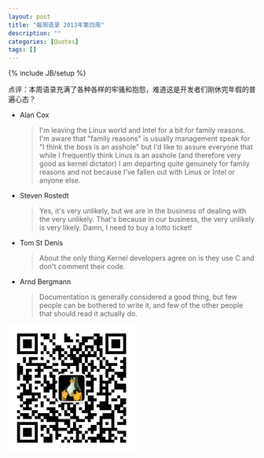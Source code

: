```yaml
---
layout: post
title: "每周语录 2013年第四周"
description: ""
categories: [Quotes]
tags: []
---
```

{% include JB/setup %}

点评：本周语录充满了各种各样的牢骚和抱怨，难道这是开发者们刚休完年假的普遍心态？

*    Alan Cox
     
     > I'm leaving the Linux world and Intel for a bit for family reasons. I'm aware that "family reasons" is usually management speak for "I think the boss is an asshole" but I'd like to assure everyone that while I frequently think Linus is an asshole (and therefore very good as kernel dictator) I am departing quite genuinely for family reasons and not because I've fallen out with Linus or Intel or anyone else.


*    Steven Rostedt
     
     > Yes, it's very unlikely, but we are in the business of dealing with the very unlikely. That's because in our business, the very unlikely is very likely. Damn, I need to buy a lotto ticket!


*    Tom St Denis
     
     > About the only thing Kernel developers agree on is they use C and don't comment their code.


*    Arnd Bergmann
     
     > Documentation is generally considered a good thing, but few people can be bothered to write it, and few of the other people that should read it actually do.


![关注微信公共号 Linux](/images/2013/qrcode_for_gh_9329e4243e67_258.jpg)
